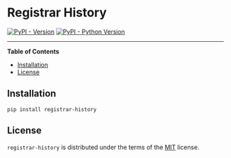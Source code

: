 # Registrar History

[![PyPI - Version](https://img.shields.io/pypi/v/registrar-history.svg)](https://pypi.org/project/registrar-history)
[![PyPI - Python Version](https://img.shields.io/pypi/pyversions/registrar-history.svg)](https://pypi.org/project/registrar-history)

-----

**Table of Contents**

- [Installation](#installation)
- [License](#license)

## Installation

```console
pip install registrar-history
```

## License

`registrar-history` is distributed under the terms of the [MIT](https://spdx.org/licenses/MIT.html) license.

